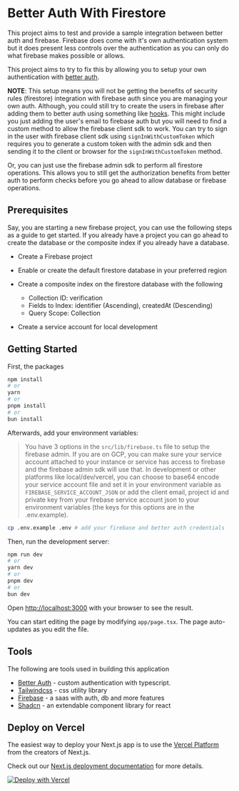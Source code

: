 # Better Auth With Firestore

This project aims to test and provide a sample integration between better auth and firebase.
Firebase does come with it's own authentication system but it does present less controls over the authentication as you can only do what firebase makes possible or allows.

This project aims to try to fix this by allowing you to setup your own authentication with [better auth](https://www.better-auth.com).

**NOTE**:
This setup means you will not be getting the benefits of security rules (firestore) integration with firebase auth since you are managing your own auth.
Although, you could still try to create the users in firebase after adding them to better auth using something like [hooks](https://www.better-auth.com/docs/concepts/hooks). This might include you just adding the user's email to firebase auth but you will need to find a custom method to allow the firebase client sdk to work. You can try to sign in the user with firebase client sdk using `signInWithCustomToken` which requires you to generate a custom token with the admin sdk and then sending it to the client or browser for the `signInWithCustomToken` method.

Or, you can just use the firebase admin sdk to perform all firestore operations. This allows you to still get the authorization benefits from better auth to perform checks before you go ahead to allow database or firebase operations.

## Prerequisites

Say, you are starting a new firebase project, you can use the following steps as a guide to get started. If you already have a project you can go ahead to create the database or the composite index if you already have a database.

- Create a Firebase project
- Enable or create the default firestore database in your preferred region
- Create a composite index on the firestore database with the following

  - Collection ID: verification
  - Fields to Index: identifier (Ascending), createdAt (Descending)
  - Query Scope: Collection

- Create a service account for local development

## Getting Started

First, the packages

```bash
npm install
# or
yarn
# or
pnpm install
# or
bun install
```

Afterwards, add your environment variables:

> You have 3 options in the `src/lib/firebase.ts` file to setup the firebase admin. If you are on GCP, you can make sure your service account attached to your instance or service has access to firebase and the firebase admin sdk will use that. In development or other platforms like local/dev/vercel, you can choose to base64 encode your service account file and set it in your environment variable as `FIREBASE_SERVICE_ACCOUNT_JSON` or add the client email, project id and private key from your firebase service account json to your environment variables (the keys for this options are in the .env.example).

```bash
cp .env.example .env # add your firebase and better auth credentials
```

Then, run the development server:

```bash
npm run dev
# or
yarn dev
# or
pnpm dev
# or
bun dev
```

Open [http://localhost:3000](http://localhost:3000) with your browser to see the result.

You can start editing the page by modifying `app/page.tsx`. The page auto-updates as you edit the file.

## Tools

The following are tools used in building this application

- [Better Auth](https://www.better-auth.com) - custom authentication with typescript.
- [Tailwindcss](https://tailwindcss.com/) - css utility library
- [Firebase](https://firebase.google.com) - a saas with auth, db and more features
- [Shadcn](https://ui.shadcn.com) - an extendable component library for react

## Deploy on Vercel

The easiest way to deploy your Next.js app is to use the [Vercel Platform](https://vercel.com/new?utm_medium=default-template&filter=next.js&utm_source=create-next-app&utm_campaign=create-next-app-readme) from the creators of Next.js.

Check out our [Next.js deployment documentation](https://nextjs.org/docs/app/building-your-application/deploying) for more details.

[![Deploy with Vercel](https://vercel.com/button)](https://vercel.com/new/clone?repository-url=https%3A%2F%2Fgithub.com%2Fdiscoverlance-com%2Fbetter-auth-with-firebase&env=BETTER_AUTH_SECRET,BETTER_AUTH_URL,FIREBASE_SERVICE_ACCOUNT_JSON&envDescription=Environment%20variables%20needed%20for%20the%20application&envLink=https%3A%2F%2Fgithub.com%2Fdiscoverlance-com%2Fbetter-auth-with-firebase%2Fblob%2Fmain%2F.env.example&demo-title=Better%20Auth%20With%20Firebase&demo-description=A%20showcase%20of%20better%20auth%20with%20firebase&demo-url=https%3A%2F%2Fbetter-auth-with-firebase.vercel.app&demo-image=https%3A%2F%2Fgithub.com%2Fdiscoverlance-com%2Fbetter-auth-with-firebase%2Fblob%2Fmain%2Fpublic%2Fimages%2Flocalhost_3000_.png%3Fraw%3Dtrue)

